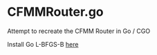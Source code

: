 # CFMMRouter.go
Attempt to recreate the CFMM Router in Go / CGO 

Install Go L-BFGS-B [here](https://pkg.go.dev/github.com/idavydov/go-lbfgsb#section-readme)
